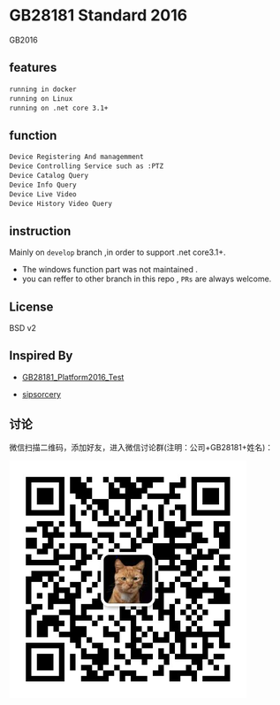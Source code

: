 # GB28181 Standard 2016

GB2016

## features

~~~ bash
running in docker
running on Linux
running on .net core 3.1+
~~~

## function

~~~bash
Device Registering And managemment
Device Controlling Service such as :PTZ
Device Catalog Query
Device Info Query
Device Live Video
Device History Video Query
~~~

## instruction

Mainly on `develop` branch ,in order to support .net core3.1+.

+ The windows function part was not maintained .
+ you can reffer to other branch in this repo , `PRs` are always welcome.

## License

BSD v2

## Inspired By

+ [GB28181_Platform2016_Test](https://github.com/qinpengit/Gb28181_Platform2016_Test)

+ [sipsorcery](https://github.com/sipsorcery/sipsorcery)


## 讨论

微信扫描二维码，添加好友，进入微信讨论群(注明：公司+GB28181+姓名)：

![qrcode](./docs/crazybber.jpg)

